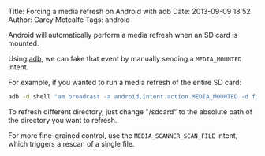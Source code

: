 Title: Forcing a media refresh on Android with adb
Date: 2013-09-09 18:52
Author: Carey Metcalfe
Tags: android

Android will automatically perform a media refresh when an SD card is
mounted.

Using [adb][], we can fake that event by manually sending a `MEDIA_MOUNTED`
intent.

For example, if you wanted to run a media refresh of the entire SD
card:

```bash
adb -d shell "am broadcast -a android.intent.action.MEDIA_MOUNTED -d file:///sdcard"
```
To refresh different directory, just change "/sdcard" to the absolute
path of the directory you want to refresh.

For more fine-grained control, use the `MEDIA_SCANNER_SCAN_FILE`
intent, which triggers a rescan of a single file.

  [adb]: http://developer.android.com/tools/help/adb.html
